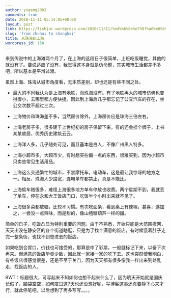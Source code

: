 ```yaml
---
author: yugang2002
comments: true
date: 2010-11-11 05:14:05+00:00
layout: post
link: https://fishjar.wordpress.com/2010/11/11/%e4%bb%8e%e7%8f%a0%e6%b5%b7%e5%88%b0%e4%b8%8a%e6%b5%b7/
slug: 'from zhuhai to shanghai'
title: 从珠海到上海
wordpress_id: 158
---
```


来到传说中的上海滩两个月了，在上海的这段日子很简单，上班吃饭睡觉，其他的就没有了。要说适应了没有，我觉得这本身就是伪命题，其实城市生活都差不多吧，所以基本是平滑过渡。

虽然上海、珠海从城市角度看，无本质差别，却也还是有些不同之处。





  * 最大的不同我认为是上海有地铁，而珠海没有。有了地铁再大的城市仿佛也变得很小，去哪里都方便快捷。因此到上海后几乎都忘记了公交汽车的存在，坐公交次数不超过三次。


  * 上海物价和珠海差不多，当然房价除外，上海房价应是珠海三倍左右。


  * 上海老房子多，很多建于上世纪初的房子保留下来，有的还会挂个牌子，上书某某故居，优秀历史建筑云云。


  * 上海洋人多，几乎随处可见，而且基本是白人，不像广州黑人特多。


  * 上海小超市多，大超市少，有时想买些偏一点的东西，很难买到，因为小超市只卖些常见生活用品。


  * 上海这么交通繁忙的城市，不禁摩托车，电动车，这是最让我惊讶的地方之一。相反，珠海人少路宽，连电单车都禁止，真是不能比。


  * 上海偷车贼很多，难怪上海很多地方单车停放也收费。两个星期不到，我就丢了单车，停在永和大王饭店门口，吃饭半个小时出来就不见了。


  * 上海很多菜都放糖，比较不习惯。有次吃面条，看到桌上有辣椒，甚喜，遂加之，一尝没一点辣味，而是甜的，像山楂糖葫芦一样的甜。



简单的日子，吃饭凸显为特别重要的问题。由于不熟悉，开始只能是大范围撒网，天天出没在静安区的各个街道瞎逛，只是为了找个满意的饭店，有时候饿着肚子走完一整条街，也找不到想进去的饭店。

如果吃到合胃口，价钱也可接受的，那算是中了彩票，一般就标记下来，以备下次再来。但满意的饭店毕竟少数，因此就一家接一家的吃下去。这也突然使我明白，有些饭店很感觉很差，还是不至于关门，因为天天都有很多像我一样出来到处乱走，找饭店的人。

BWT：标题很大，可写起来不知如何也想不起来什么了，因为明天开始就是国庆长假了，脑袋空空，如何度过这7天也还没想好呢，写博客这事还真要静下心来才行，就此停笔吧，以后想到了再多写写。。。。
